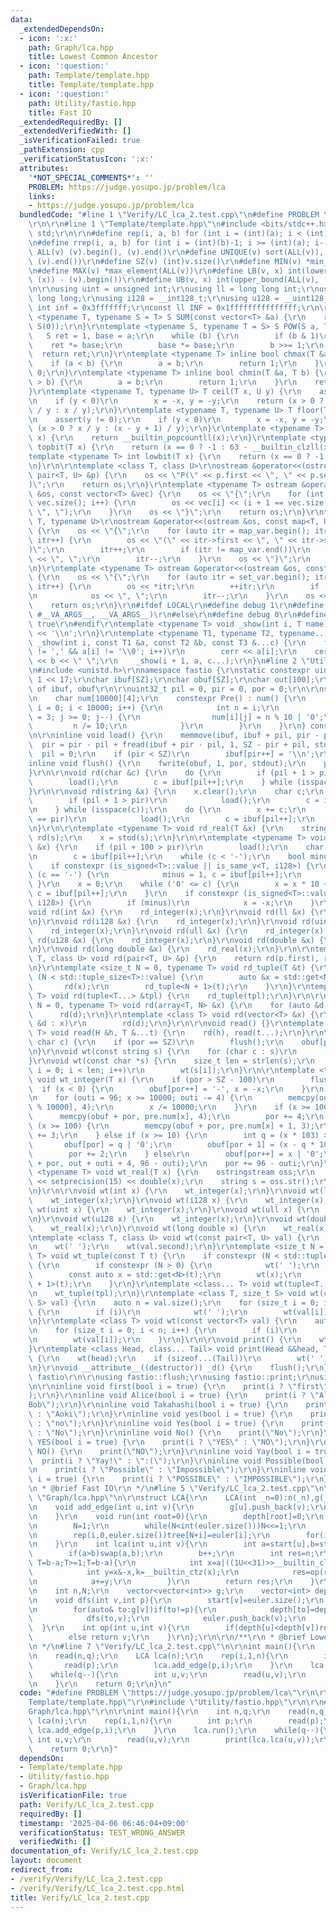```yaml
---
data:
  _extendedDependsOn:
  - icon: ':x:'
    path: Graph/lca.hpp
    title: Lowest Common Ancestor
  - icon: ':question:'
    path: Template/template.hpp
    title: Template/template.hpp
  - icon: ':question:'
    path: Utility/fastio.hpp
    title: Fast IO
  _extendedRequiredBy: []
  _extendedVerifiedWith: []
  _isVerificationFailed: true
  _pathExtension: cpp
  _verificationStatusIcon: ':x:'
  attributes:
    '*NOT_SPECIAL_COMMENTS*': ''
    PROBLEM: https://judge.yosupo.jp/problem/lca
    links:
    - https://judge.yosupo.jp/problem/lca
  bundledCode: "#line 1 \"Verify/LC_lca_2.test.cpp\"\n#define PROBLEM \"https://judge.yosupo.jp/problem/lca\"\
    \r\n\r\n#line 1 \"Template/template.hpp\"\n#include <bits/stdc++.h>\r\nusing namespace\
    \ std;\r\n\r\n#define rep(i, a, b) for (int i = (int)(a); i < (int)(b); i++)\r\
    \n#define rrep(i, a, b) for (int i = (int)(b)-1; i >= (int)(a); i--)\r\n#define\
    \ ALL(v) (v).begin(), (v).end()\r\n#define UNIQUE(v) sort(ALL(v)), (v).erase(unique(ALL(v)),\
    \ (v).end())\r\n#define SZ(v) (int)v.size()\r\n#define MIN(v) *min_element(ALL(v))\r\
    \n#define MAX(v) *max_element(ALL(v))\r\n#define LB(v, x) int(lower_bound(ALL(v),\
    \ (x)) - (v).begin())\r\n#define UB(v, x) int(upper_bound(ALL(v), (x)) - (v).begin())\r\
    \n\r\nusing uint = unsigned int;\r\nusing ll = long long int;\r\nusing ull = unsigned\
    \ long long;\r\nusing i128 = __int128_t;\r\nusing u128 = __uint128_t;\r\nconst\
    \ int inf = 0x3fffffff;\r\nconst ll INF = 0x1fffffffffffffff;\r\n\r\ntemplate\
    \ <typename T, typename S = T> S SUM(const vector<T> &a) {\r\n    return accumulate(ALL(a),\
    \ S(0));\r\n}\r\ntemplate <typename S, typename T = S> S POW(S a, T b) {\r\n \
    \   S ret = 1, base = a;\r\n    while (b) {\r\n        if (b & 1)\r\n        \
    \    ret *= base;\r\n        base *= base;\r\n        b >>= 1;\r\n    }\r\n  \
    \  return ret;\r\n}\r\ntemplate <typename T> inline bool chmax(T &a, T b) {\r\n\
    \    if (a < b) {\r\n        a = b;\r\n        return 1;\r\n    }\r\n    return\
    \ 0;\r\n}\r\ntemplate <typename T> inline bool chmin(T &a, T b) {\r\n    if (a\
    \ > b) {\r\n        a = b;\r\n        return 1;\r\n    }\r\n    return 0;\r\n\
    }\r\ntemplate <typename T, typename U> T ceil(T x, U y) {\r\n    assert(y != 0);\r\
    \n    if (y < 0)\r\n        x = -x, y = -y;\r\n    return (x > 0 ? (x + y - 1)\
    \ / y : x / y);\r\n}\r\ntemplate <typename T, typename U> T floor(T x, U y) {\r\
    \n    assert(y != 0);\r\n    if (y < 0)\r\n        x = -x, y = -y;\r\n    return\
    \ (x > 0 ? x / y : (x - y + 1) / y);\r\n}\r\ntemplate <typename T> int popcnt(T\
    \ x) {\r\n    return __builtin_popcountll(x);\r\n}\r\ntemplate <typename T> int\
    \ topbit(T x) {\r\n    return (x == 0 ? -1 : 63 - __builtin_clzll(x));\r\n}\r\n\
    template <typename T> int lowbit(T x) {\r\n    return (x == 0 ? -1 : __builtin_ctzll(x));\r\
    \n}\r\n\r\ntemplate <class T, class U>\r\nostream &operator<<(ostream &os, const\
    \ pair<T, U> &p) {\r\n    os << \"P(\" << p.first << \", \" << p.second << \"\
    )\";\r\n    return os;\r\n}\r\ntemplate <typename T> ostream &operator<<(ostream\
    \ &os, const vector<T> &vec) {\r\n    os << \"{\";\r\n    for (int i = 0; i <\
    \ vec.size(); i++) {\r\n        os << vec[i] << (i + 1 == vec.size() ? \"\" :\
    \ \", \");\r\n    }\r\n    os << \"}\";\r\n    return os;\r\n}\r\ntemplate <typename\
    \ T, typename U>\r\nostream &operator<<(ostream &os, const map<T, U> &map_var)\
    \ {\r\n    os << \"{\";\r\n    for (auto itr = map_var.begin(); itr != map_var.end();\
    \ itr++) {\r\n        os << \"(\" << itr->first << \", \" << itr->second << \"\
    )\";\r\n        itr++;\r\n        if (itr != map_var.end())\r\n            os\
    \ << \", \";\r\n        itr--;\r\n    }\r\n    os << \"}\";\r\n    return os;\r\
    \n}\r\ntemplate <typename T> ostream &operator<<(ostream &os, const set<T> &set_var)\
    \ {\r\n    os << \"{\";\r\n    for (auto itr = set_var.begin(); itr != set_var.end();\
    \ itr++) {\r\n        os << *itr;\r\n        ++itr;\r\n        if (itr != set_var.end())\r\
    \n            os << \", \";\r\n        itr--;\r\n    }\r\n    os << \"}\";\r\n\
    \    return os;\r\n}\r\n#ifdef LOCAL\r\n#define debug 1\r\n#define show(...) _show(0,\
    \ #__VA_ARGS__, __VA_ARGS__)\r\n#else\r\n#define debug 0\r\n#define show(...)\
    \ true\r\n#endif\r\ntemplate <typename T> void _show(int i, T name) {\r\n    cerr\
    \ << '\\n';\r\n}\r\ntemplate <typename T1, typename T2, typename... T3>\r\nvoid\
    \ _show(int i, const T1 &a, const T2 &b, const T3 &...c) {\r\n    for (; a[i]\
    \ != ',' && a[i] != '\\0'; i++)\r\n        cerr << a[i];\r\n    cerr << \":\"\
    \ << b << \" \";\r\n    _show(i + 1, a, c...);\r\n}\n#line 2 \"Utility/fastio.hpp\"\
    \n#include <unistd.h>\r\nnamespace fastio {\r\nstatic constexpr uint32_t SZ =\
    \ 1 << 17;\r\nchar ibuf[SZ];\r\nchar obuf[SZ];\r\nchar out[100];\r\n// pointer\
    \ of ibuf, obuf\r\n\r\nuint32_t pil = 0, pir = 0, por = 0;\r\n\r\nstruct Pre {\r\
    \n    char num[10000][4];\r\n    constexpr Pre() : num() {\r\n        for (int\
    \ i = 0; i < 10000; i++) {\r\n            int n = i;\r\n            for (int j\
    \ = 3; j >= 0; j--) {\r\n                num[i][j] = n % 10 | '0';\r\n       \
    \         n /= 10;\r\n            }\r\n        }\r\n    }\r\n} constexpr pre;\r\
    \n\r\ninline void load() {\r\n    memmove(ibuf, ibuf + pil, pir - pil);\r\n  \
    \  pir = pir - pil + fread(ibuf + pir - pil, 1, SZ - pir + pil, stdin);\r\n  \
    \  pil = 0;\r\n    if (pir < SZ)\r\n        ibuf[pir++] = '\\n';\r\n}\r\n\r\n\
    inline void flush() {\r\n    fwrite(obuf, 1, por, stdout);\r\n    por = 0;\r\n\
    }\r\n\r\nvoid rd(char &c) {\r\n    do {\r\n        if (pil + 1 > pir)\r\n    \
    \        load();\r\n        c = ibuf[pil++];\r\n    } while (isspace(c));\r\n\
    }\r\n\r\nvoid rd(string &x) {\r\n    x.clear();\r\n    char c;\r\n    do {\r\n\
    \        if (pil + 1 > pir)\r\n            load();\r\n        c = ibuf[pil++];\r\
    \n    } while (isspace(c));\r\n    do {\r\n        x += c;\r\n        if (pil\
    \ == pir)\r\n            load();\r\n        c = ibuf[pil++];\r\n    } while (!isspace(c));\r\
    \n}\r\n\r\ntemplate <typename T> void rd_real(T &x) {\r\n    string s;\r\n   \
    \ rd(s);\r\n    x = stod(s);\r\n}\r\n\r\ntemplate <typename T> void rd_integer(T\
    \ &x) {\r\n    if (pil + 100 > pir)\r\n        load();\r\n    char c;\r\n    do\r\
    \n        c = ibuf[pil++];\r\n    while (c < '-');\r\n    bool minus = 0;\r\n\
    \    if constexpr (is_signed<T>::value || is_same_v<T, i128>) {\r\n        if\
    \ (c == '-') {\r\n            minus = 1, c = ibuf[pil++];\r\n        }\r\n   \
    \ }\r\n    x = 0;\r\n    while ('0' <= c) {\r\n        x = x * 10 + (c & 15),\
    \ c = ibuf[pil++];\r\n    }\r\n    if constexpr (is_signed<T>::value || is_same_v<T,\
    \ i128>) {\r\n        if (minus)\r\n            x = -x;\r\n    }\r\n}\r\n\r\n\
    void rd(int &x) {\r\n    rd_integer(x);\r\n}\r\nvoid rd(ll &x) {\r\n    rd_integer(x);\r\
    \n}\r\nvoid rd(i128 &x) {\r\n    rd_integer(x);\r\n}\r\nvoid rd(uint &x) {\r\n\
    \    rd_integer(x);\r\n}\r\nvoid rd(ull &x) {\r\n    rd_integer(x);\r\n}\r\nvoid\
    \ rd(u128 &x) {\r\n    rd_integer(x);\r\n}\r\nvoid rd(double &x) {\r\n    rd_real(x);\r\
    \n}\r\nvoid rd(long double &x) {\r\n    rd_real(x);\r\n}\r\n\r\ntemplate <class\
    \ T, class U> void rd(pair<T, U> &p) {\r\n    return rd(p.first), rd(p.second);\r\
    \n}\r\ntemplate <size_t N = 0, typename T> void rd_tuple(T &t) {\r\n    if constexpr\
    \ (N < std::tuple_size<T>::value) {\r\n        auto &x = std::get<N>(t);\r\n \
    \       rd(x);\r\n        rd_tuple<N + 1>(t);\r\n    }\r\n}\r\ntemplate <class...\
    \ T> void rd(tuple<T...> &tpl) {\r\n    rd_tuple(tpl);\r\n}\r\n\r\ntemplate <size_t\
    \ N = 0, typename T> void rd(array<T, N> &x) {\r\n    for (auto &d : x)\r\n  \
    \      rd(d);\r\n}\r\ntemplate <class T> void rd(vector<T> &x) {\r\n    for (auto\
    \ &d : x)\r\n        rd(d);\r\n}\r\n\r\nvoid read() {}\r\ntemplate <class H, class...\
    \ T> void read(H &h, T &...t) {\r\n    rd(h), read(t...);\r\n}\r\n\r\nvoid wt(const\
    \ char c) {\r\n    if (por == SZ)\r\n        flush();\r\n    obuf[por++] = c;\r\
    \n}\r\nvoid wt(const string s) {\r\n    for (char c : s)\r\n        wt(c);\r\n\
    }\r\nvoid wt(const char *s) {\r\n    size_t len = strlen(s);\r\n    for (size_t\
    \ i = 0; i < len; i++)\r\n        wt(s[i]);\r\n}\r\n\r\ntemplate <typename T>\
    \ void wt_integer(T x) {\r\n    if (por > SZ - 100)\r\n        flush();\r\n  \
    \  if (x < 0) {\r\n        obuf[por++] = '-', x = -x;\r\n    }\r\n    int outi;\r\
    \n    for (outi = 96; x >= 10000; outi -= 4) {\r\n        memcpy(out + outi, pre.num[x\
    \ % 10000], 4);\r\n        x /= 10000;\r\n    }\r\n    if (x >= 1000) {\r\n  \
    \      memcpy(obuf + por, pre.num[x], 4);\r\n        por += 4;\r\n    } else if\
    \ (x >= 100) {\r\n        memcpy(obuf + por, pre.num[x] + 1, 3);\r\n        por\
    \ += 3;\r\n    } else if (x >= 10) {\r\n        int q = (x * 103) >> 10;\r\n \
    \       obuf[por] = q | '0';\r\n        obuf[por + 1] = (x - q * 10) | '0';\r\n\
    \        por += 2;\r\n    } else\r\n        obuf[por++] = x | '0';\r\n    memcpy(obuf\
    \ + por, out + outi + 4, 96 - outi);\r\n    por += 96 - outi;\r\n}\r\n\r\ntemplate\
    \ <typename T> void wt_real(T x) {\r\n    ostringstream oss;\r\n    oss << fixed\
    \ << setprecision(15) << double(x);\r\n    string s = oss.str();\r\n    wt(s);\r\
    \n}\r\n\r\nvoid wt(int x) {\r\n    wt_integer(x);\r\n}\r\nvoid wt(ll x) {\r\n\
    \    wt_integer(x);\r\n}\r\nvoid wt(i128 x) {\r\n    wt_integer(x);\r\n}\r\nvoid\
    \ wt(uint x) {\r\n    wt_integer(x);\r\n}\r\nvoid wt(ull x) {\r\n    wt_integer(x);\r\
    \n}\r\nvoid wt(u128 x) {\r\n    wt_integer(x);\r\n}\r\nvoid wt(double x) {\r\n\
    \    wt_real(x);\r\n}\r\nvoid wt(long double x) {\r\n    wt_real(x);\r\n}\r\n\r\
    \ntemplate <class T, class U> void wt(const pair<T, U> val) {\r\n    wt(val.first);\r\
    \n    wt(' ');\r\n    wt(val.second);\r\n}\r\ntemplate <size_t N = 0, typename\
    \ T> void wt_tuple(const T t) {\r\n    if constexpr (N < std::tuple_size<T>::value)\
    \ {\r\n        if constexpr (N > 0) {\r\n            wt(' ');\r\n        }\r\n\
    \        const auto x = std::get<N>(t);\r\n        wt(x);\r\n        wt_tuple<N\
    \ + 1>(t);\r\n    }\r\n}\r\ntemplate <class... T> void wt(tuple<T...> tpl) {\r\
    \n    wt_tuple(tpl);\r\n}\r\ntemplate <class T, size_t S> void wt(const array<T,\
    \ S> val) {\r\n    auto n = val.size();\r\n    for (size_t i = 0; i < n; i++)\
    \ {\r\n        if (i)\r\n            wt(' ');\r\n        wt(val[i]);\r\n    }\r\
    \n}\r\ntemplate <class T> void wt(const vector<T> val) {\r\n    auto n = val.size();\r\
    \n    for (size_t i = 0; i < n; i++) {\r\n        if (i)\r\n            wt(' ');\r\
    \n        wt(val[i]);\r\n    }\r\n}\r\n\r\nvoid print() {\r\n    wt('\\n');\r\n\
    }\r\ntemplate <class Head, class... Tail> void print(Head &&head, Tail &&...tail)\
    \ {\r\n    wt(head);\r\n    if (sizeof...(Tail))\r\n        wt(' ');\r\n    print(forward<Tail>(tail)...);\r\
    \n}\r\nvoid __attribute__((destructor)) _d() {\r\n    flush();\r\n}\r\n} // namespace\
    \ fastio\r\n\r\nusing fastio::flush;\r\nusing fastio::print;\r\nusing fastio::read;\r\
    \n\r\ninline void first(bool i = true) {\r\n    print(i ? \"first\" : \"second\"\
    );\r\n}\r\ninline void Alice(bool i = true) {\r\n    print(i ? \"Alice\" : \"\
    Bob\");\r\n}\r\ninline void Takahashi(bool i = true) {\r\n    print(i ? \"Takahashi\"\
    \ : \"Aoki\");\r\n}\r\ninline void yes(bool i = true) {\r\n    print(i ? \"yes\"\
    \ : \"no\");\r\n}\r\ninline void Yes(bool i = true) {\r\n    print(i ? \"Yes\"\
    \ : \"No\");\r\n}\r\ninline void No() {\r\n    print(\"No\");\r\n}\r\ninline void\
    \ YES(bool i = true) {\r\n    print(i ? \"YES\" : \"NO\");\r\n}\r\ninline void\
    \ NO() {\r\n    print(\"NO\");\r\n}\r\ninline void Yay(bool i = true) {\r\n  \
    \  print(i ? \"Yay!\" : \":(\");\r\n}\r\ninline void Possible(bool i = true) {\r\
    \n    print(i ? \"Possible\" : \"Impossible\");\r\n}\r\ninline void POSSIBLE(bool\
    \ i = true) {\r\n    print(i ? \"POSSIBLE\" : \"IMPOSSIBLE\");\r\n}\r\n\r\n/**\r\
    \n * @brief Fast IO\r\n */\n#line 5 \"Verify/LC_lca_2.test.cpp\"\n\r\n#line 2\
    \ \"Graph/lca.hpp\"\n\r\nstruct LCA{\r\n    LCA(int _n=0):n(_n),g(_n),depth(_n+1,inf),start(_n){}\r\
    \n    void add_edge(int u,int v){\r\n        g[u].push_back(v);\r\n        g[v].push_back(u);\r\
    \n    }\r\n    void run(int root=0){\r\n        depth[root]=0;\r\n        dfs(root,-1);\r\
    \n        N=1;\r\n        while(N<int(euler.size()))N<<=1;\r\n        tree.resize(N*2,n);\r\
    \n        rep(i,0,euler.size())tree[N+i]=euler[i];\r\n        for(int i=N-1;i>0;i--)tree[i]=op(tree[i*2],tree[i*2+1]);\r\
    \n    }\r\n    int lca(int u,int v){\r\n        int a=start[u],b=start[v];\r\n\
    \        if(a>b)swap(a,b);\r\n        b++;\r\n        int res=n;\r\n        for(int\
    \ T=b-a;T>=1;T=b-a){\r\n            int x=a|((1U<<31)>>__builtin_clz(T));\r\n\
    \            int y=x&-x,k=__builtin_ctz(x);\r\n            res=op(res,tree[(N|a)>>k]);\r\
    \n            a+=y;\r\n        }\r\n        return res;\r\n    }\r\nprivate:\r\
    \n    int n,N;\r\n    vector<vector<int>> g;\r\n    vector<int> depth,start,euler,tree;\r\
    \n    void dfs(int v,int p){\r\n        start[v]=euler.size();\r\n        euler.push_back(v);\r\
    \n        for(auto& to:g[v])if(to!=p){\r\n            depth[to]=depth[v]+1;\r\n\
    \            dfs(to,v);\r\n            euler.push_back(v);\r\n        }\r\n  \
    \  }\r\n    int op(int u,int v){\r\n        if(depth[u]<depth[v])return u;\r\n\
    \        else return v;\r\n    }\r\n};\r\n\r\n/**\r\n * @brief Lowest Common Ancestor\r\
    \n */\n#line 7 \"Verify/LC_lca_2.test.cpp\"\n\r\nint main(){\r\n    int n,q;\r\
    \n    read(n,q);\r\n    LCA lca(n);\r\n    rep(i,1,n){\r\n        int p;\r\n \
    \       read(p);\r\n        lca.add_edge(p,i);\r\n    }\r\n    lca.run();\r\n\
    \    while(q--){\r\n        int u,v;\r\n        read(u,v);\r\n        print(lca.lca(u,v));\r\
    \n    }\r\n    return 0;\r\n}\n"
  code: "#define PROBLEM \"https://judge.yosupo.jp/problem/lca\"\r\n\r\n#include \"\
    Template/template.hpp\"\r\n#include \"Utility/fastio.hpp\"\r\n\r\n#include \"\
    Graph/lca.hpp\"\r\n\r\nint main(){\r\n    int n,q;\r\n    read(n,q);\r\n    LCA\
    \ lca(n);\r\n    rep(i,1,n){\r\n        int p;\r\n        read(p);\r\n       \
    \ lca.add_edge(p,i);\r\n    }\r\n    lca.run();\r\n    while(q--){\r\n       \
    \ int u,v;\r\n        read(u,v);\r\n        print(lca.lca(u,v));\r\n    }\r\n\
    \    return 0;\r\n}"
  dependsOn:
  - Template/template.hpp
  - Utility/fastio.hpp
  - Graph/lca.hpp
  isVerificationFile: true
  path: Verify/LC_lca_2.test.cpp
  requiredBy: []
  timestamp: '2025-04-06 06:46:04+09:00'
  verificationStatus: TEST_WRONG_ANSWER
  verifiedWith: []
documentation_of: Verify/LC_lca_2.test.cpp
layout: document
redirect_from:
- /verify/Verify/LC_lca_2.test.cpp
- /verify/Verify/LC_lca_2.test.cpp.html
title: Verify/LC_lca_2.test.cpp
---
```

